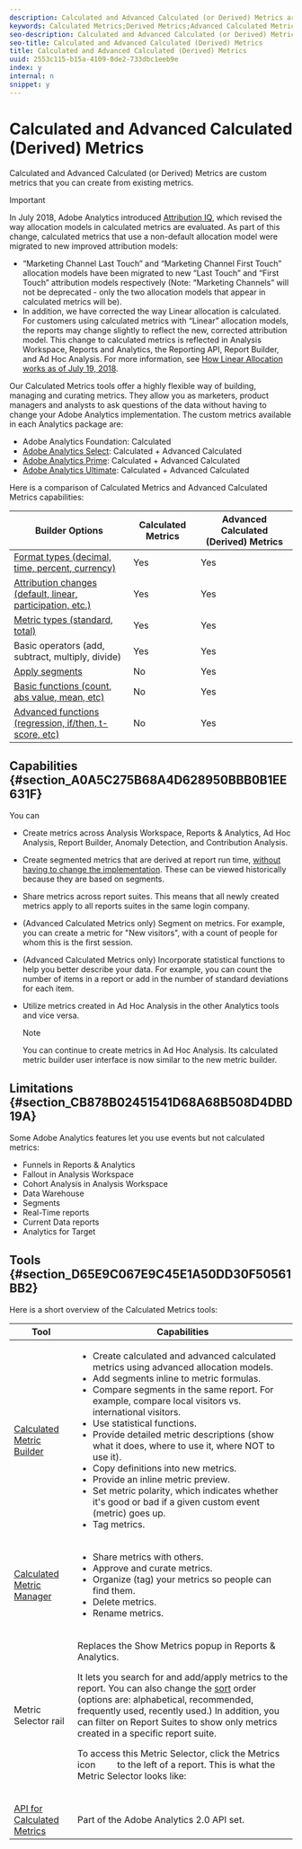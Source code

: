 ```yaml
---
description: Calculated and Advanced Calculated (or Derived) Metrics are custom metrics that you can create from existing metrics.
keywords: Calculated Metrics;Derived Metrics;Advanced Calculated Metrics
seo-description: Calculated and Advanced Calculated (or Derived) Metrics are custom metrics that you can create from existing metrics.
seo-title: Calculated and Advanced Calculated (Derived) Metrics
title: Calculated and Advanced Calculated (Derived) Metrics
uuid: 2553c115-b15a-4109-8de2-733dbc1eeb9e
index: y
internal: n
snippet: y
---
```


# Calculated and Advanced Calculated (Derived) Metrics

Calculated and Advanced Calculated (or Derived) Metrics are custom metrics that you can create from existing metrics.

>[!IMPORTANT]
>
>In July 2018, Adobe Analytics introduced [Attribution IQ](https://marketing.adobe.com/resources/help/en_US/analytics/analysis-workspace/attribution.html), which revised the way allocation models in calculated metrics are evaluated. As part of this change, calculated metrics that use a non-default allocation model were migrated to new improved attribution models: 
>
>* “Marketing Channel Last Touch” and “Marketing Channel First Touch” allocation models have been migrated to new “Last Touch” and “First Touch” attribution models respectively (Note: “Marketing Channels” will not be deprecated - only the two allocation models that appear in calculated metrics will be). 
>* In addition, we have corrected the way Linear allocation is calculated. For customers using calculated metrics with “Linear” allocation models, the reports may change slightly to reflect the new, corrected attribution model. This change to calculated metrics is reflected in Analysis Workspace, Reports and Analytics, the Reporting API, Report Builder, and Ad Hoc Analysis. For more information, see [How Linear Allocation works as of July 19, 2018](../../components/c-calcmetrics/c-workflow/cm-workflow/c-build-metrics/m-metric-type-alloc.md#section_EDBB2E14A6C248C5A79C0913C02D7CA1). 
>

Our Calculated Metrics tools offer a highly flexible way of building, managing and curating metrics. They allow you as marketers, product managers and analysts to ask questions of the data without having to change your Adobe Analytics implementation. The custom metrics available in each Analytics package are:

* Adobe Analytics Foundation: Calculated 
* [Adobe Analytics Select](https://www.adobe.com/data-analytics-cloud/analytics/select.html): Calculated + Advanced Calculated 
* [Adobe Analytics Prime](https://www.adobe.com/data-analytics-cloud/analytics/prime.html): Calculated + Advanced Calculated 
* [Adobe Analytics Ultimate](https://www.adobe.com/data-analytics-cloud/analytics/ultimate.html): Calculated + Advanced Calculated

Here is a comparison of Calculated Metrics and Advanced Calculated Metrics capabilities: 

|  Builder Options  | Calculated Metrics  | Advanced Calculated (Derived) Metrics  |
|---|---|---|
| [Format types (decimal, time, percent, currency)](../../components/c-calcmetrics/c-workflow/cm-workflow/c-build-metrics/cm-build-metrics.md#concept_5EC82A91EB9C44FC870326C85F9D0B18)  | Yes  | Yes  |
| [Attribution changes (default, linear, participation, etc.)](../../components/c-calcmetrics/c-workflow/cm-workflow/c-build-metrics/m-metric-type-alloc.md#concept_B7A1FCFEFA9D4C4883208ACE8C9C8E5E)  | Yes  | Yes  |
| [Metric types (standard, total)](../../components/c-calcmetrics/c-workflow/cm-workflow/c-build-metrics/m-metric-type-alloc.md#concept_B7A1FCFEFA9D4C4883208ACE8C9C8E5E)  | Yes  | Yes  |
|  Basic operators (add, subtract, multiply, divide)  | Yes  | Yes  |
| [Apply segments](../../components/c-calcmetrics/c-workflow/cm-workflow/c-build-metrics/metrics-with-segments.md#concept_21C77BD86E7E45E79AF030D8ED54DB3E)  | No  | Yes  |
| [Basic functions (count, abs value, mean, etc)](../../components/c-calcmetrics/cm-reference/cm-functions.md#concept_E3022D5EEEE145B69A23438BAF7016B2)  | No  | Yes  |
| [Advanced functions (regression, if/then, t-score, etc)](../../components/c-calcmetrics/cm-reference/cm-adv-functions.md#concept_A5FB9127D70F4E1AA02D1ACBF4F54174)  | No  | Yes  |

## Capabilities {#section_A0A5C275B68A4D628950BBB0B1EE631F}

You can

* Create metrics across Analysis Workspace, Reports & Analytics, Ad Hoc Analysis, Report Builder, Anomaly Detection, and Contribution Analysis. 
* Create segmented metrics that are derived at report run time, [without having to change the implementation](https://youtu.be/CuQTm9RaUpY). These can be viewed historically because they are based on segments. 
* Share metrics across report suites. This means that all newly created metrics apply to all reports suites in the same login company. 
* (Advanced Calculated Metrics only) Segment on metrics. For example, you can create a metric for "New visitors", with a count of people for whom this is the first session. 
* (Advanced Calculated Metrics only) Incorporate statistical functions to help you better describe your data. For example, you can count the number of items in a report or add in the number of standard deviations for each item. 
* Utilize metrics created in Ad Hoc Analysis in the other Analytics tools and vice versa. 

  >[!NOTE]
  >
  >You can continue to create metrics in Ad Hoc Analysis. Its calculated metric builder user interface is now similar to the new metric builder.

## Limitations {#section_CB878B02451541D68A68B508D4DBD19A}

Some Adobe Analytics features let you use events but not calculated metrics:

* Funnels in Reports & Analytics 
* Fallout in Analysis Workspace 
* Cohort Analysis in Analysis Workspace 
* Data Warehouse 
* Segments 
* Real-Time reports 
* Current Data reports 
* Analytics for Target

## Tools {#section_D65E9C067E9C45E1A50DD30F50561BB2}

Here is a short overview of the Calculated Metrics tools: 

<table id="table_520AFE97DB514958ABE23FD3C9CE0ABD"> 
 <thead> 
  <tr> 
   <th colname="col1" class="entry"> Tool </th> 
   <th colname="col2" class="entry"> Capabilities </th> 
  </tr>
 </thead>
 <tbody> 
  <tr> 
   <td colname="col1"><a href="../../components/c-calcmetrics/c-workflow/cm-workflow/c-build-metrics/cm-build-metrics.md#concept_5EC82A91EB9C44FC870326C85F9D0B18" format="dita" scope="local"> Calculated Metric Builder</a> </td> 
   <td colname="col2"> 
    <ul id="ul_E6F02AB9DF204C2F9A0AC92A31594B3E"> 
     <li id="li_A4A6E716374243A190C539A3F4A41C0C">Create calculated and advanced calculated metrics using advanced allocation models. </li> 
     <li id="li_C8C97BA4E227463E98077ABA5818FFC6">Add segments inline to metric formulas. </li> 
     <li id="li_8503D9E06A3C46569B5CDB4B90F72446">Compare segments in the same report. For example, compare local visitors vs. international visitors. </li> 
     <li id="li_4B528FDE1F96400DBA0D3276408FF919">Use statistical functions. </li> 
     <li id="li_C1162B1EA6784B8189A8A87E2B0DA79A">Provide detailed metric descriptions (show what it does, where to use it, where NOT to use it). </li> 
     <li id="li_DEA13F5E8BF94AF1B311C467FE6E2A74">Copy definitions into new metrics. </li> 
     <li id="li_8C21F55015D44910904202D2BF74221C">Provide an inline metric preview. </li> 
     <li id="li_3704F66C321C477F9D4F52E068C231BD">Set metric polarity, which indicates whether it's good or bad if a given custom event (metric) goes up. </li> 
     <li id="li_9D45319FA965476FB1C90DE8AA72BBD7">Tag metrics. </li> 
    </ul> </td> 
  </tr> 
  <tr> 
   <td colname="col1"><a href="../../components/c-calcmetrics/c-workflow/cm-workflow/cm-manager.md#concept_BA6815CB06D842D5825766396B691653" format="dita" scope="local"> Calculated Metric Manager</a> </td> 
   <td colname="col2"> 
    <ul id="ul_E4D20D5DD3904CC6A85785B5BD4C1B1E"> 
     <li id="li_E0B216BA1478406EB6212263DF71D85B">Share metrics with others. </li> 
     <li id="li_96EB16FAF3454211AAEF78EA5B08927F">Approve and curate metrics. </li> 
     <li id="li_3ADBD2428EAC4B0AA61222D87C3AF2B7">Organize (tag) your metrics so people can find them. </li> 
     <li id="li_726F3C3390744E49BA63606FE196880E">Delete metrics. </li> 
     <li id="li_F306BA4FA8AF4A6E987BA62634659A2F">Rename metrics. </li> 
    </ul> </td> 
  </tr> 
  <tr> 
   <td colname="col1"> Metric Selector rail </td> 
   <td colname="col2"> <p>Replaces the <span class="uicontrol"> Show Metrics</span> popup in Reports &amp; Analytics. </p> <p>It lets you search for and add/apply metrics to the report. You can also change the <a href="../../components/c-calcmetrics/c-workflow/cm-workflow/cm-finding.md#concept_A09845053A934CB7B755391D76E76C08" format="dita" scope="local"> sort</a> order (options are: alphabetical, recommended, frequently used, recently used.) In addition, you can filter on Report Suites to show only metrics created in a specific report suite. </p> <p>To access this Metric Selector, click the Metrics icon <img placement="inline" href="assets/metrics_icon.png" width="30px" id="image_2C6F20B4E634486B95BACD4CA47EF991" /> to the left of a report. This is what the Metric Selector looks like: </p> <p><img placement="break" align="center" href="assets/metrics_rail.png" width="200px" id="image_379523E9AFEC4CF08D20C42C740AA358" /> </p> </td> 
  </tr> 
  <tr> 
   <td colname="col1"><a href="https://www.adobe.io/apis/experiencecloud/analytics/docs.html#!AdobeDocs/analytics-2.0-apis/master/README.md" format="https" scope="external"> API for Calculated Metrics</a> </td> 
   <td colname="col2"> <p>Part of the Adobe Analytics 2.0 API set. </p> </td> 
  </tr> 
 </tbody> 
</table>

